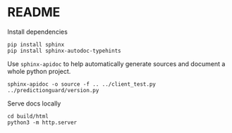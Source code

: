 # README

Install dependencies

```
pip install sphinx
pip install sphinx-autodoc-typehints
```

Use `sphinx-apidoc` to help automatically generate sources and document a whole python project.

```
sphinx-apidoc -o source -f .. ../client_test.py ../predictionguard/version.py
```

Serve docs locally

```
cd build/html
python3 -m http.server
```
